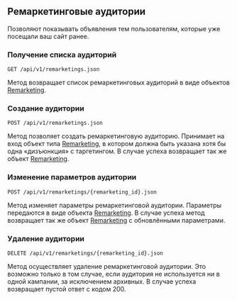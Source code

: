 ## Ремаркетинговые аудитории
Позволяют показывать объявления тем пользователям, которые
уже посещали ваш сайт ранее.

### Получение списка аудиторий
`GET /api/v1/remarketings.json`

<p>Метод возвращает список ремаркетинговых аудиторий в виде объектов
<a href="#object_remarketing">Remarketing</a>.</p>


### Создание аудитории
`POST /api/v1/remarketings.json`

<p>Метод позволяет создать ремаркетинговую аудиторию. Принимает на вход
объект типа <a href="#object_remarketing">Remarketing</a>, в котором должна быть указана хотя бы одна
«дизъюнкция» с таргетингом. В случае успеха возвращает так же объект
<a href="#object_remarketing">Remarketing</a>.</p>


### Изменение параметров аудитории
`POST /api/v1/remarketings/{remarketing_id}.json`

<p>Метод изменяет параметры ремаркетинговой аудитории. Параметры передаются
в виде объекта <a href="#object_remarketing">Remarketing</a>. В случае успеха метод возвращает так же
объект <a href="#object_remarketing">Remarketing</a> с обновлёнными параметрами.</p>


### Удаление аудитории
`DELETE /api/v1/remarketings/{remarketing_id}.json`

<p>Метод осуществляет удаление ремаркетинговой аудитории. Это возможно только
в том случае, если аудитория не используется ни в одной кампании, за
исключением архивных. В случае успеха возвращает пустой ответ с кодом 200.</p>

